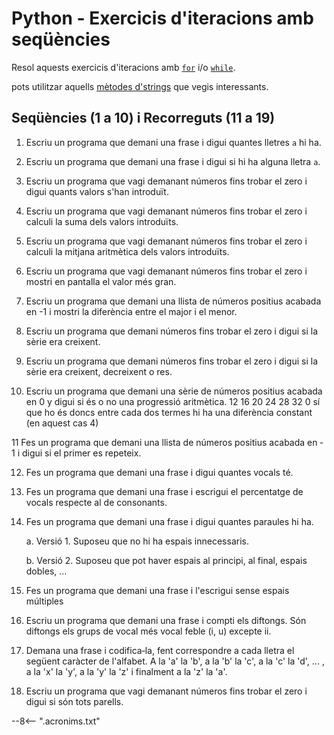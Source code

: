 # Python - Exercicis d'iteracions amb seqüències

Resol aquests exercicis d'iteracions amb [`for`][for] i/o [`while`][while].

pots utilitzar aquells [mètodes d'strings][] que vegis interessants.

## Seqüències (1 a 10) i Recorreguts (11 a 19)

1. Escriu un programa que demani una frase i digui quantes lletres `a` hi ha.

2. Escriu un programa que demani una frase i digui si hi ha alguna lletra `a`.

3. Escriu un programa que vagi demanant números fins trobar el zero i digui quants valors s'han introduït.

4. Escriu un programa que vagi demanant números fins trobar el zero i calculi la suma dels valors introduïts.

5. Escriu un programa que vagi demanant números fins trobar el zero i calculi la mitjana aritmètica dels valors introduïts.

6. Escriu un programa que vagi demanant números fins trobar el zero i mostri en pantalla el valor més gran.

7. Escriu un programa que demani una llista de números positius acabada en -1 i mostri la diferència entre el major i el menor.

8. Escriu un programa que demani números fins trobar el zero i digui si la sèrie era creixent.

9. Escriu un programa que demani números fins trobar el zero i digui si la sèrie era creixent, decreixent o res.

10. Escriu un programa que demani una sèrie de números positius acabada en 0 y digui si és o no una progressió aritmètica. 12 16 20 24 28 32 0 sí que ho és doncs entre cada dos termes hi ha una diferència constant (en aquest cas 4)

11 Fes un programa que demani una llista de números positius acabada en ‐1 i digui si el primer es repeteix.

12. Fes un programa que demani una frase i digui quantes vocals té.

13. Fes un programa que demani una frase i escrigui el percentatge de vocals respecte al de consonants.

14. Fes un programa que demani una frase i digui quantes paraules hi ha.

    a. Versió 1. Suposeu que no hi ha espais innecessaris.

    b. Versió 2. Suposeu que pot haver espais al principi, al final, espais dobles, ...

15. Fes un programa que demani una frase i l'escrigui sense espais múltiples

17. Escriu un programa que demani una frase i compti els diftongs. Són diftongs els grups de vocal més vocal feble (i, u) excepte ii.

18. Demana una frase i codifica‐la, fent correspondre a cada lletra el següent caràcter de l'alfabet. A la 'a' la 'b', a la 'b' la 'c', a la 'c' la 'd', ... , a la 'x' la 'y', a la 'y' la 'z' i finalment a la 'z' la 'a'.

19. Escriu un programa que vagi demanant números fins trobar el zero i digui si són tots parells.


[while]:                https://docs.python.org/reference/compound_stmts.html#the-while-statement       "while"
[for]:                  https://docs.python.org/reference/compound_stmts.html#the-for-statement         "for"
[mètodes d'strings]:    https://docs.python.org/3/library/stdtypes.html#string-methods                  "mètodes d'strings"

--8<-- ".acronims.txt"
